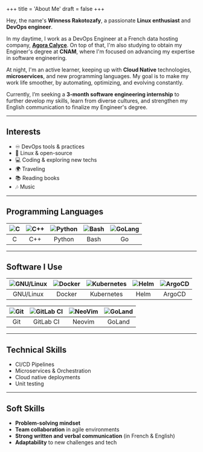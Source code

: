 +++
title = 'About Me'
draft = false
+++

Hey, the name's **Winness Rakotozafy**, a passionate **Linux enthusiast** and **DevOps engineer**.

In my daytime, I work as a DevOps Engineer at a French data hosting company, **[Agora Calyce](https://www.agoracalyce.com/)**. On top of that, I'm also studying to obtain my Engineer's degree at **CNAM**, where I'm focused on advancing my expertise in software engineering.

At night, I'm an active learner, keeping up with **Cloud Native** technologies, **microservices**, and new programming languages. My goal is to make my work life smoother, by automating, optimizing, and evolving constantly.

Currently, I’m seeking a **3-month software engineering internship** to further develop my skills, learn from diverse cultures, and strengthen my English communication to finalize my Engineer's degree.

---

## Interests

- ♾️  DevOps tools & practices
- 🐧 Linux & open-source
- 💻 Coding & exploring new techs
- 🌍 Traveling
- 📚 Reading books 
- 🎶 Music

---

## Programming Languages

| ![C](/icons/c-color.svg) | ![C++](/icons/cplusplus-color.svg) | ![Python](/icons/python-color.svg) | ![Bash](/icons/gnubash-color.svg) | ![GoLang](/icons/go-color.svg) |
| :---: | :---: | :---: | :---: | :---: |
| C | C++ | Python | Bash | Go |

---

## Software I Use
| ![GNU/Linux](/icons/tux.svg) | ![Docker](/icons/docker-color.svg) | ![Kubernetes](/icons/kubernetes-color.svg) | ![Helm](/icons/helm-color.svg) | ![ArgoCD](/icons/argo-color.svg) |
| :---: | :---: | :---: | :---: | :---: |
| GNU/Linux | Docker | Kubernetes | Helm | ArgoCD |

| ![Git](/icons/git-color.svg) | ![GitLab CI](/icons/gitlab-color.svg) | ![NeoVim](/icons/neovim-color.svg) | ![GoLand](/icons/goland-color.svg) |
| :---: | :---: | :---: | :---: | 
| Git | GitLab CI | Neovim | GoLand |
---

## Technical Skills
- CI/CD Pipelines
- Microservices & Orchestration
- Cloud native deployments
- Unit testing

---

## Soft Skills
- **Problem-solving mindset**
- **Team collaboration** in agile environments
- **Strong written and verbal communication** (in French & English)
- **Adaptability** to new challenges and tech
